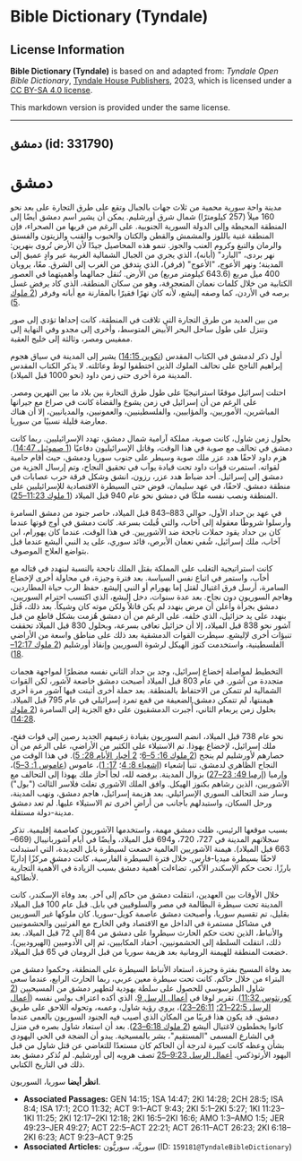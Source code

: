 # Bible Dictionary (Tyndale)

## License Information

**Bible Dictionary (Tyndale)** is based on and adapted from: _Tyndale Open Bible Dictionary_, [Tyndale House Publishers](https://tyndaleopenresources.com/), 2023, which is licensed under a [CC BY-SA 4.0 license](https://creativecommons.org/licenses/by-sa/4.0/legalcode.en).

This markdown version is provided under the same license.



--------------------------------

## دمشق (id: 331790)

دمشق
====

مدينة واحة سورية محمية من ثلاث جهات بالجبال وتقع على طرق التجارة على بعد نحو 160 ميلاً (257 كيلومترًا) شمال شرق أورشليم. يمكن أن يشير اسم دمشق أيضًا إلى المنطقة المحيطة وإلى الدولة السورية الجنوبية. على الرغم من قربها من الصحراء، فإن المنطقة غنية باللوز والمشمش والقطن والكتان والحبوب والقنب والزيتون والفستق والرمان والتبغ وكروم العنب والجوز. تنمو هذه المحاصيل جيدًا لأن الأرض تُروى بنهرين: نهر بردى، "البارد" (أبانه)، الذي يجري من الجبال الشمالية الغربية عبر وادٍ عميق إلى المدينة؛ ونهر الأعوج، "الأعوج" (فرفر)، الذي يتدفق من الغرب إلى الشرق. معًا، يرويان 400 ميل مربع (643\.6 كيلومتر مربع) من الأرض. تُنقل جمالهما وأهميتهما في العصور الكتابية من خلال كلمات نعمان المتعجرفة، وهو من سكان المنطقة، الذي كاد يرفض غسل برصه في الأردن، كما وصفه إليشع، لأنه كان نهرًا فقيرًا بالمقارنة مع أبانه وفرفر ([2 ملوك 5](https://ref.ly/2Kgs5:1-2Kgs5:27)).

من بين العديد من طرق التجارة التي تلاقت في المنطقة، كانت إحداها تؤدي إلى صور وتنزل على طول ساحل البحر الأبيض المتوسط، وأخرى إلى مجدو وفي النهاية إلى ممفيس ومصر، وثالثة إلى خليج العقبة.

أول ذكر لدمشق في الكتاب المقدس ([تكوين 14:15](https://ref.ly/Gen14:15)) يشير إلى المدينة في سياق هجوم إبراهيم الناجح على تحالف الملوك الذين اختطفوا لوط وعائلته. لا يذكر الكتاب المقدس المدينة مرة أخرى حتى زمن داود (نحو 1000 قبل الميلاد).

احتلت إسرائيل موقعًا استراتيجيًا على طول طرق التجارة بين بلاد ما بين النهرين ومصر. على الرغم من أن إسرائيل في زمن يشوع والقضاة كانت في صراع مع جيرانها المباشرين، الأموريين، والمؤابيين، والفلسطينيين، والعمونيين، والمديانيين، إلا أن هناك معارضة قليلة نسبيًا من سوريا.

بحلول زمن شاول، كانت صوبة، مملكة آرامية شمال دمشق، تهدد الإسرائيليين. ربما كانت دمشق في تحالف مع صوبة في هذا الوقت، وقاتل الإسرائيليون دفاعيًا ([1 صموئيل 14:47](https://ref.ly/1Sam14:47)). هزم داود لاحقًا هدد عزر ملك صوبة وسيطر على جنوب سوريا ودمشق، حيث أقام حامية لقواته. استمرت قوات داود تحت قيادة يوآب في تحقيق النجاح، وتم إرسال الجزية من دمشق إلى إسرائيل. أحد ضباط هدد عزر، رزون، انشق وشكل فرقة حرب عصابات في منطقة دمشق. لاحقًا، في عهد سليمان، قوض حتى السيطرة الاقتصادية للإسرائيليين على المنطقة ونصب نفسه ملكًا في دمشق نحو عام 940 قبل الميلاد ([1 ملوك 11:23–25](https://ref.ly/1Kgs11:23-1Kgs11:25)).

في عهد بن حداد الأول، حوالي 883–843 قبل الميلاد، حاصر جنود من دمشق السامرة وأرسلوا شروطًا معقولة إلى آخاب، والتي قُبلت بسرعة. كانت دمشق في أوج قوتها عندما كان بن حداد يقود حملات ناجحة ضد الآشوريين. في هذا الوقت، عندما كان يهورام، ابن آخاب، ملك إسرائيل، شُفي نعمان الأبرص، قائد سوري، على يد النبي أليشع عندما قبل بتواضع العلاج الموصوف.

كانت استراتيجية التغلب على المملكة بقتل الملك ناجحة بالنسبة لبنهدد في قتاله مع أخآب، واستمر في اتباع نفس السياسة. بعد فترة وجيزة، في محاولة أخرى لإخضاع السامرة، أرسل فرق اغتيال لقتل إما يهورام أو النبي إليشع. حفظ الرب حياة المطاردين، وهاجم السوريون دون نجاح. بعد عدة سنوات، دخل إليشع، الذي اكتسب احترام السوريين، دمشق بجرأة وأعلن أن مرض بنهدد لم يكن قاتلاً ولكن موته كان وشيكاً. بعد ذلك، قُتل بنهدد على يد حزائيل، الذي خلفه. على الرغم من أن دمشق هُزمت بشكل قاطع من قبل آشور نحو 838 قبل الميلاد، إلا أن حزائيل تعافى بسرعة، وبحلول 830 قبل الميلاد تحققت تنبؤات أخرى لإليشع. سيطرت القوات الدمشقية بعد ذلك على مناطق واسعة من الأراضي الفلسطينية، واستخدمت كنوز الهيكل لرشوة السوريين وإنقاذ أورشليم ([2 ملوك 12:17–18](https://ref.ly/2Kgs12:17-2Kgs12:18)).

التخطيط لمواصلة إخضاع إسرائيل، وجد بن حداد الثاني نفسه مضطرًا لمواجهة هجمات متجددة من آشور. في عام 803 قبل الميلاد أصبحت دمشق خاضعة لآشور، لكن القوات الشمالية لم تتمكن من الاحتفاظ بالمنطقة. بعد حملة أخرى أثبتت فيها آشور مرة أخرى هيمنتها، لم تتمكن دمشق الضعيفة من قمع تمرد إسرائيلي في عام 795 قبل الميلاد. بحلول زمن يربعام الثاني، أُجبرت الدمشقيون على دفع الجزية إلى السامرة ([2 ملوك 14:28](https://ref.ly/2Kgs14:28)).

نحو عام 738 قبل الميلاد، انضم السوريون بقيادة زعيمهم الجديد رصين إلى قوات فقح، ملك إسرائيل، لإخضاع يهوذا. تم الاستيلاء على الكثير من الأراضي، على الرغم من أن حصارهم لأورشليم لم ينجح ([2 ملوك 16: 5–6](https://ref.ly/2Kgs16:5-2Kgs16:6)؛ [2 أخبار الأيام 28: 5](https://ref.ly/2Chr28:5)). في هذا الوقت من النجاح الظاهري لدمشق، تنبأ إشعياء ([إشعياء 8: 4](https://ref.ly/Isa8:4)؛ [17: 1](https://ref.ly/Isa17:1))، عاموس ([عاموس 1: 3–5](https://ref.ly/Amos1:3-Amos1:5))، وإرميا ([إرميا 49: 23–27](https://ref.ly/Jer49:23-Jer49:27)) بزوال المدينة. برفضه لله، لجأ آحاز ملك يهوذا إلى التحالف مع الآشوريين، الذين رشاهم بكنوز الهيكل. وافق الملك الآشوري تغلث فلاسر الثالث ("بول") وسار ضد التحالف السوري الإسرائيلي. بعد هزيمة إسرائيل، هاجم دمشق، ونهب المدينة، ورحل السكان، واستبدلهم بأجانب من أراضٍ أخرى تم الاستيلاء عليها. لم تعد دمشق مدينة\-دولة مستقلة.

بسبب موقعها الرئيس، ظلت دمشق مهمة، واستخدمها الآشوريون كعاصمة إقليمية. تذكر سجلاتهم المدينة في 727، 720، و694 قبل الميلاد، وأيضًا في أيام آشوربانيبال (669–663 قبل الميلاد). هيمنة الآشوريين العالمية خضعت لسيطرة بابل الجديدة، التي استبدلت لاحقًا بسيطرة ميديا\-فارس. خلال فترة السيطرة الفارسية، كانت دمشق مركزًا إداريًا بارزًا. تحت حكم الإسكندر الأكبر، تضاءلت أهمية دمشق بسبب الزيادة في الأهمية التجارية لأنطاكية.

خلال الأوقات بين العهدين، انتقلت دمشق من حاكم إلى آخر. بعد وفاة الإسكندر، كانت المدينة تحت سيطرة البطالمة في مصر والسلوقيين في بابل. قبل عام 100 قبل الميلاد بقليل، تم تقسيم سوريا، وأصبحت دمشق عاصمة كويل\-سوريا. كان ملوكها غير السوريين في مشاكل مستمرة في الداخل مع الاقتصاد وفي الخارج مع الفرثيين والحشمونيين والأنباط، الذين تحت حكم الحارث سيطروا على دمشق من 84 إلى 72 قبل الميلاد. بعد ذلك، انتقلت السلطة إلى الحشمونيين، أحفاد المكابيين، ثم إلى الأدوميين (الهيروديين). خضعت المنطقة للهيمنة الرومانية بعد هزيمة سوريا من قبل الرومان في 65 قبل الميلاد.

بعد وفاة المسيح بفترة وجيزة، استعاد الأنباط السيطرة على المنطقة، وحكموا دمشق من البتراء من خلال حاكم. كانت تحت سيطرة معين عربي، ربما الحارث الرابع، عندما سعى شاول الطرسوسي للحصول على سلطة يهودية لتطهير دمشق من المسيحيين ([2 كورنثوس 11:32](https://ref.ly/2Cor11:32)). تقرير لوقا في [أعمال الرسل 9](https://ref.ly/Acts9:1-Acts9:43)، الذي أكده اعتراف بولس نفسه ([أعمال الرسل 22:5–21؛](https://ref.ly/Acts22:5-Acts22:21) [26:11–23](https://ref.ly/Acts26:11-Acts26:23))، يروي رؤية شاول، وعمىه، وتحوله اللاحق على طريق دمشق. قد يكون هذا قريبًا من المكان الذي أصيب فيه الجنود السوريون بالعمى عندما كانوا يخططون لاغتيال أليشع ([2 ملوك 6:18–23](https://ref.ly/2Kgs6:18-2Kgs6:23)). بعد أن استعاد شاول بصره في منزل في الشارع المسمى "المستقيم"، بشر بالمسيحية. يبدو أن الضجة في الحي اليهودي بشأن وعظه كانت كبيرة لدرجة أن الحاكم كان مستعدًا للتغاضي عن قتل شاول من قبل اليهود الأرثوذكس. [أعمال الرسل 9:23–25](https://ref.ly/Acts9:23-Acts9:25) تصف هروبه إلى أورشليم. لم تُذكر دمشق بعد ذلك في التاريخ الكتابي.

**انظر أيضا** سوريا، السوريون.

* **Associated Passages:** GEN 14:15; 1SA 14:47; 2KI 14:28; 2CH 28:5; ISA 8:4; ISA 17:1; 2CO 11:32; ACT 9:1–ACT 9:43; 2KI 5:1–2KI 5:27; 1KI 11:23–1KI 11:25; 2KI 12:17–2KI 12:18; 2KI 16:5–2KI 16:6; AMO 1:3–AMO 1:5; JER 49:23–JER 49:27; ACT 22:5–ACT 22:21; ACT 26:11–ACT 26:23; 2KI 6:18–2KI 6:23; ACT 9:23–ACT 9:25
* **Associated Articles:** سوريَّة، سوريُّون (ID: `159181@TyndaleBibleDictionary`)

